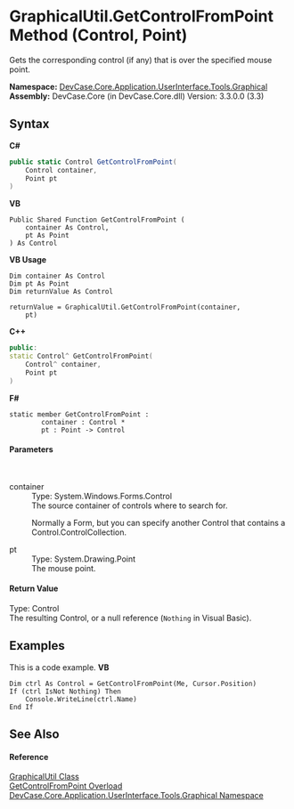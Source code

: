 # GraphicalUtil.GetControlFromPoint Method (Control, Point)
 

Gets the corresponding control (if any) that is over the specified mouse point.

**Namespace:**&nbsp;<a href="N_DevCase_Core_Application_UserInterface_Tools_Graphical">DevCase.Core.Application.UserInterface.Tools.Graphical</a><br />**Assembly:**&nbsp;DevCase.Core (in DevCase.Core.dll) Version: 3.3.0.0 (3.3)

## Syntax

**C#**<br />
``` C#
public static Control GetControlFromPoint(
	Control container,
	Point pt
)
```

**VB**<br />
``` VB
Public Shared Function GetControlFromPoint ( 
	container As Control,
	pt As Point
) As Control
```

**VB Usage**<br />
``` VB Usage
Dim container As Control
Dim pt As Point
Dim returnValue As Control

returnValue = GraphicalUtil.GetControlFromPoint(container, 
	pt)
```

**C++**<br />
``` C++
public:
static Control^ GetControlFromPoint(
	Control^ container, 
	Point pt
)
```

**F#**<br />
``` F#
static member GetControlFromPoint : 
        container : Control * 
        pt : Point -> Control 

```


#### Parameters
&nbsp;<dl><dt>container</dt><dd>Type: System.Windows.Forms.Control<br />The source container of controls where to search for. 

 Normally a Form, but you can specify another Control that contains a Control.ControlCollection.</dd><dt>pt</dt><dd>Type: System.Drawing.Point<br />The mouse point.</dd></dl>

#### Return Value
Type: Control<br />The resulting Control, or a null reference (`Nothing` in Visual Basic).

## Examples
This is a code example. 
**VB**<br />
``` VB
Dim ctrl As Control = GetControlFromPoint(Me, Cursor.Position)
If (ctrl IsNot Nothing) Then
    Console.WriteLine(ctrl.Name)
End If
```


## See Also


#### Reference
<a href="T_DevCase_Core_Application_UserInterface_Tools_Graphical_GraphicalUtil">GraphicalUtil Class</a><br /><a href="Overload_DevCase_Core_Application_UserInterface_Tools_Graphical_GraphicalUtil_GetControlFromPoint">GetControlFromPoint Overload</a><br /><a href="N_DevCase_Core_Application_UserInterface_Tools_Graphical">DevCase.Core.Application.UserInterface.Tools.Graphical Namespace</a><br />